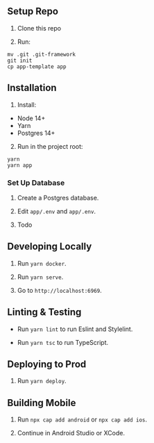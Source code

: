 ## Setup Repo ##

1. Clone this repo

2. Run:
```
mv .git .git-framework
git init
cp app-template app
```

## Installation ##

1. Install:
- Node 14+
- Yarn
- Postgres 14+

2. Run in the project root:
```
yarn
yarn app
```

### Set Up Database ###

1. Create a Postgres database.

2. Edit `app/.env` and `app/.env`.

3. Todo

## Developing Locally ##

1. Run `yarn docker`.

2. Run `yarn serve`.

3. Go to `http://localhost:6969`.

## Linting & Testing ##

- Run `yarn lint` to run Eslint and Stylelint.

- Run `yarn tsc` to run TypeScript.

## Deploying to Prod ##

1. Run `yarn deploy`.

## Building Mobile ##

1. Run `npx cap add android` or `npx cap add ios`.

2. Continue in Android Studio or XCode.
